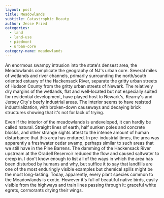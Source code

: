 ```yaml
---
layout: post
title: Meadowlands
subtitle: Catastrophic Beauty
author: Jesse Fried
categories:
  - land
  - land-use
  - piedmont
  - urban-core
category-name: meadowlands
---
```


An enormous swampy intrusion into the state's densest area, the Meadowlands complicate the geography of NJ's urban core. Several miles of wetlands and river channels, primarily surrounding the north/south oriented estuary of the Hackensack River, separate the gritty urban streets of Hudson County from the gritty urban streets of Newark. The relatively dry margins of the wetlands, flat and well-located but not especially suited for residential development, have played host to Newark's, Kearny's and Jersey City's beefy industrial areas. The interior seems to have resisted industrialization, with broken-down causeways and decaying brick structures showing that it's not for lack of trying.

Even if the interior of the meadowlands is undeveloped, it can hardly be called natural. Straight lines of earth, half sunken poles and concrete blocks, and other strange sights attest to the intense amount of human disturbance that this area has endured. In pre-industrial times, the area was apparently a freshwater cedar swamp, perhaps similar to such areas that we still have in the Pine Barrens. The damming of the Hackensack River upstream at the Oradell Reservoir reduced the flow and caused saltwater to creep in. I don't know enough to list all of the ways in which the area has been disturbed by humans and why, but suffice it to say that landfills are one of the most enduringly visible examples but chemical spills might be the most long-lasting. Today, apparently, every plant species common to the Meadowlands is exotic. However it's full of beautiful native birds, easily visible from the highways and train lines passing through it: graceful white egrets, cormorants drying their wings. 
